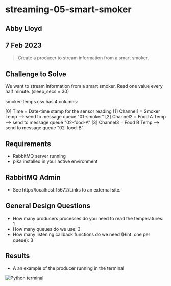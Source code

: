 # streaming-05-smart-smoker
## Abby Lloyd
## 7 Feb 2023

> Create a producer to stream information from a smart smoker. 

## Challenge to Solve
We want to stream information from a smart smoker. Read one value every half minute. (sleep_secs = 30)

smoker-temps.csv has 4 columns:

[0] Time = Date-time stamp for the sensor reading
[1] Channel1 = Smoker Temp --> send to message queue "01-smoker"
[2] Channel2 = Food A Temp --> send to message queue "02-food-A"
[3] Channel3 = Food B Temp --> send to message queue "02-food-B"

## Requirements
- RabbitMQ server running
- pika installed in your active environment

## RabbitMQ Admin
- See http://localhost:15672/Links to an external site.

## General Design Questions
- How many producers processes do you need to read the temperatures: 1
- How many queues do we use: 3
- How many listening callback functions do we need (Hint: one per queue): 3

## Results
- A an example of the producer running in the terminal

![Python terminal](Terminals.png)


